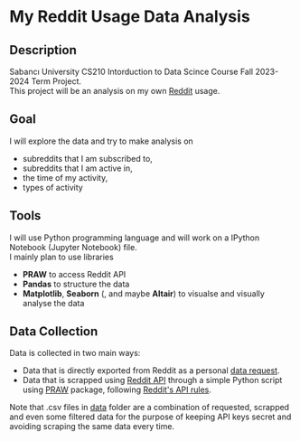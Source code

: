 # My Reddit Usage Data Analysis

## Description  
Sabancı University CS210 Intorduction to Data Scince Course Fall 2023-2024 Term Project.  
This project will be an analysis on my own <a href="https://www.reddit.com/" target="_blank">Reddit</a> usage. 

## Goal  
I will explore the data and try to make analysis on
* subreddits that I am subscribed to,
* subreddits that I am active in,
* the time of my activity,
* types of activity

## Tools  
I will use Python programming language and will work on a IPython Notebook (Jupyter Notebook) file.  
I mainly plan to use libraries
* **PRAW** to access Reddit API
* **Pandas** to structure the data
* **Matplotlib**, **Seaborn** (, and maybe **Altair**) to visualse and visually analyse the data

## Data Collection  
Data is collected in two main ways:
* Data that is directly exported from Reddit as a personal <a href="https://www.reddit.com/settings/data-request" target="_blank">data request</a>.  
* Data that is scrapped using <a href="https://www.reddit.com/dev/api/">Reddit API</a> through a simple Python script using <a href="https://github.com/praw-dev/praw">PRAW</a> package, following <a href="https://github.com/reddit/reddit/wiki/API">Reddit's API rules</a>.  

Note that .csv files in <a href="/data/">data</a> folder are a combination of requested, scrapped and even some filtered data for the purpose of keeping API keys secret and avoiding scraping the same data every time.
